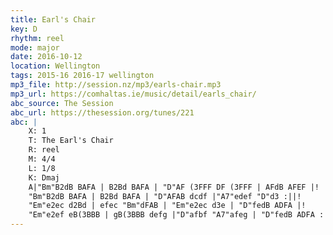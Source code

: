 ```yaml
---
title: Earl's Chair
key: D
rhythm: reel
mode: major
date: 2016-10-12
location: Wellington
tags: 2015-16 2016-17 wellington 
mp3_file: http://session.nz/mp3/earls-chair.mp3
mp3_url: https://comhaltas.ie/music/detail/earls_chair/ 
abc_source: The Session
abc_url: https://thesession.org/tunes/221
abc: |
    X: 1
    T: The Earl's Chair
    R: reel
    M: 4/4
    L: 1/8
    K: Dmaj
    A|"Bm"B2dB BAFA | B2Bd BAFA | "D"AF (3FFF DF (3FFF | AFdB AFEF |!
    "Bm"B2dB BAFA | B2Bd BAFA | "D"AFAB dcdf |"A7"edef "D"d3 :||!
    "Em"e2ec d2Bd | efec "Bm"dFAB | "Em"e2ec d3e | "D"fedB ADFA |!
    "Em"e2ef eB(3BBB | gB(3BBB defg |"D"afbf "A7"afeg | "D"fedB ADFA :||
---
```

